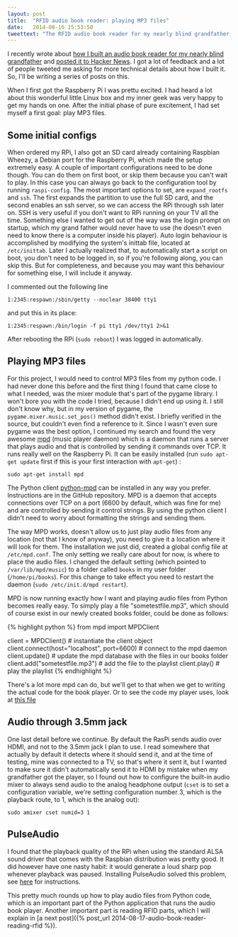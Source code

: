 ```yaml
---
layout: post
title:  "RFID audio book reader: playing MP3 files"
date:   2014-08-16 15:53:50
tweettext: "The RFID audio book reader for my nearly blind grandfather, PART 2: playing MP3 files from Python."
---
```


I recently wrote about [how I built an audio book reader for my nearly blind grandfather](https://gist.github.com/wkjagt/814b3f62ea03c7b1a765) and [posted it to Hacker News](https://news.ycombinator.com/item?id=8177117). I got a lot of feedback and a lot of people tweeted me asking for more technical details about how I built it. So, I'll be writing a series of posts on this.

When I first got the Raspberry Pi I was prettu excited. I had heard a lot about this wonderful little Linux box and my inner geek was very happy to get my hands on one. After the initial phase of pure excitement, I had set myself a first goal: play MP3 files.

## Some initial configs

When ordered my RPi, I also got an SD card already containing Raspbian Wheezy, a Debian port for the Raspberry Pi, which made the setup extremely easy. A couple of important configurations need to be done though. You can do them on first boot, or skip them because you can't wait to play. In this case you can always go back to the configuration tool by running `raspi-config`. The most important options to set, are `expand_rootfs` and `ssh`. The first expands the partition to use the full SD card, and the second enables an ssh server, so we can access the RPi through ssh later on. SSH is very useful if you don't want to RPi running on your TV all the time. Something else I wanted to get out of the way was the login prompt on startup, which my grand father would never have to use (he doesn't even need to know there is a computer inside his player). Auto login behaviour is accomplished by modifying the system's inittab file, located at `/etc/inittab`. Later I actually realized that, to automatically start a script on boot, you don't need to be logged in, so if you're following along, you can skip this. But for completeness, and because you may want this behaviour for something else, I will include it anyway.

I commented out the following line

    1:2345:respawn:/sbin/getty --noclear 38400 tty1

and put this in its place:

    1:2345:respawn:/bin/login -f pi tty1 /dev/tty1 2>&1

After rebooting the RPi (`sudo reboot`) I was logged in automatically.

##  Playing MP3 files

For this project, I would need to control MP3 files from my python code. I had never done this before and the first thing I found that came close to what I needed, was the mixer module that's part of the pygame library. I won't bore you with the code I tried, because I didn't end up using it. I still don't know why, but in my version of pygame, the `pygame.mixer.music.set_pos()` method didn't exist. I briefly verified in the source, but couldn't even find a reference to it. Since I wasn't even sure pygame was the best option, I continued my search and found the very awesome [mpd](http://www.musicpd.org/) (music player daemon) which is a daemon that runs a server that plays audio and that is controlled by sending it commands over TCP. It runs really well on the Raspberry Pi. It can be easily installed (run `sudo apt-get update` first if this is your first interaction with `apt-get`) :

    sudo apt-get install mpd

The Python client [python-mpd](https://github.com/Mic92/python-mpd2) can be installed in any way you prefer. Instructions are in the GitHub repository. MPD is a daemon that accepts connections over TCP on a port (6600 by default, which was fine for me) and are controlled by sending it control strings. By using the python client I didn't need to worry about formatting the strings and sending them.

The way MPD works, doesn't allow us to just play audio files from any location (not that I know of anyway), you need to give it a location where it will look for them. The installation we just did, created a global config file at `/etc/mpd.conf`. The only setting we really care about for now, is where to place the audio files. I changed the default setting (which pointed to `/var/lib/mpd/music`) to a folder called `books` in my user folder (`/home/pi/books`). For this change to take effect you need to restart the daemon (`sudo /etc/init.d/mpd restart`).

MPD is now running exactly how I want and playing audio files from Python becomes really easy. To simply play a file "sometestfile.mp3", which should of course exist in our newly created books folder, could be done as follows:

{% highlight python %}
from mpd import MPDClient

client = MPDClient() # instantiate the client object
client.connect(host="localhost", port=6600) # connect to the mpd daemon
client.update() # update the mpd database with the files in our books folder
client.add("sometestfile.mp3") # add the file to the playlist
client.play() # play the playlist
{% endhighlight %}

There's a lot more mpd can do, but we'll get to that when we get to writing the actual code for the book player. Or to see the code my player uses, look at [this file](https://github.com/wkjagt/BookPlayer/blob/master/player.py)

## Audio through 3.5mm jack

One last detail before we continue. By default the RasPi sends audio over HDMI, and not to the 3.5mm jack I plan to use. I read somewhere that actually by default it detects where it should send it, and at the time of testing, mine was connected to a TV, so that's where it sent it, but I wanted to make sure it didn't automatically send it to HDMI by mistake when my grandfather got the player, so I found out how to configure the built-in audio mixer to always send audio to the analog headphone output (`cset` is to set a configuration variable, we're setting configuration number 3, which is the playback route, to 1, which is the analog out):

    sudo amixer cset numid=3 1

## PulseAudio

I found that the playback quality of the RPi when using the standard ALSA sound driver that comes with the Raspbian distribution was pretty good. It did however have one nasty habit: it would generate a loud sharp pop whenever playback was paused. Installing PulseAudio solved this problem, see [here](http://dbader.org/blog/crackle-free-audio-on-the-raspberry-pi-with-mpd-and-pulseaudio) for instructions.

This pretty much rounds up how to play audio files from Python code, which is an important part of the Python application that runs the audio book player. Another important part is reading RFID parts, which I will explain in [a next post]({% post_url 2014-08-17-audio-book-reader-reading-rfid %}).